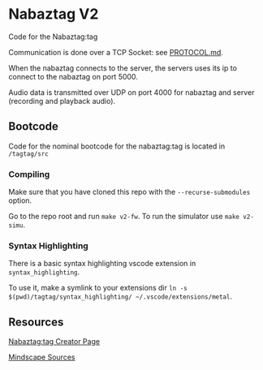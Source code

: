 # Nabaztag V2

Code for the Nabaztag:tag

Communication is done over a TCP Socket: see [PROTOCOL.md](PROTOCOL.md).

When the nabaztag connects to the server, the servers uses its ip to connect to the nabaztag on port 5000.

Audio data is transmitted over UDP on port 4000 for nabaztag and server (recording and playback audio).

## Bootcode

Code for the nominal bootcode for the nabaztag:tag is located in `/tagtag/src`

### Compiling

Make sure that you have cloned this repo with the `--recurse-submodules` option.

Go to the repo root and run `make v2-fw`. To run the simulator use `make v2-simu`.

### Syntax Highlighting

There is a basic syntax highlighting vscode extension in `syntax_highlighting`.

To use it, make a symlink to your extensions dir `ln -s $(pwd)/tagtag/syntax_highlighting/ ~/.vscode/extensions/metal`.

## Resources

[Nabaztag:tag Creator Page](https://www.sylvain-huet.com/thema.php?lang=fr#nabv2)

[Mindscape Sources](http://code.google.com/p/nabaztag-source-code/source/browse/#svn%2Ftrunk%2FSources)
